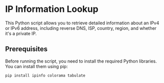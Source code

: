 # IP Information Lookup

This Python script allows you to retrieve detailed information about an IPv4 or IPv6 address, including reverse DNS, ISP, country, region, and whether it's a private IP.

## Prerequisites

Before running the script, you need to install the required Python libraries. You can install them using pip:

```bash
pip install ipinfo colorama tabulate


